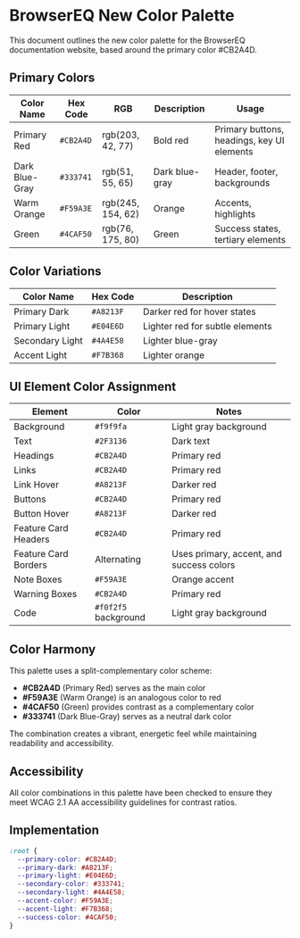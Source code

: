 # BrowserEQ New Color Palette

This document outlines the new color palette for the BrowserEQ documentation website, based around the primary color #CB2A4D.

## Primary Colors

| Color Name | Hex Code | RGB | Description | Usage |
|------------|----------|-----|-------------|-------|
| Primary Red | `#CB2A4D` | rgb(203, 42, 77) | Bold red | Primary buttons, headings, key UI elements |
| Dark Blue-Gray | `#333741` | rgb(51, 55, 65) | Dark blue-gray | Header, footer, backgrounds |
| Warm Orange | `#F59A3E` | rgb(245, 154, 62) | Orange | Accents, highlights |
| Green | `#4CAF50` | rgb(76, 175, 80) | Green | Success states, tertiary elements |

## Color Variations

| Color Name | Hex Code | Description |
|------------|----------|-------------|
| Primary Dark | `#A8213F` | Darker red for hover states |
| Primary Light | `#E04E6D` | Lighter red for subtle elements |
| Secondary Light | `#4A4E58` | Lighter blue-gray |
| Accent Light | `#F7B368` | Lighter orange |

## UI Element Color Assignment

| Element | Color | Notes |
|---------|-------|-------|
| Background | `#f9f9fa` | Light gray background |
| Text | `#2F3136` | Dark text |
| Headings | `#CB2A4D` | Primary red |
| Links | `#CB2A4D` | Primary red |
| Link Hover | `#A8213F` | Darker red |
| Buttons | `#CB2A4D` | Primary red |
| Button Hover | `#A8213F` | Darker red |
| Feature Card Headers | `#CB2A4D` | Primary red |
| Feature Card Borders | Alternating | Uses primary, accent, and success colors |
| Note Boxes | `#F59A3E` | Orange accent |
| Warning Boxes | `#CB2A4D` | Primary red |
| Code | `#f0f2f5` background | Light gray background |

## Color Harmony

This palette uses a split-complementary color scheme:
- **#CB2A4D** (Primary Red) serves as the main color
- **#F59A3E** (Warm Orange) is an analogous color to red
- **#4CAF50** (Green) provides contrast as a complementary color
- **#333741** (Dark Blue-Gray) serves as a neutral dark color

The combination creates a vibrant, energetic feel while maintaining readability and accessibility.

## Accessibility

All color combinations in this palette have been checked to ensure they meet WCAG 2.1 AA accessibility guidelines for contrast ratios.

## Implementation

```css
:root {
  --primary-color: #CB2A4D;
  --primary-dark: #A8213F;
  --primary-light: #E04E6D;
  --secondary-color: #333741;
  --secondary-light: #4A4E58;
  --accent-color: #F59A3E;
  --accent-light: #F7B368;
  --success-color: #4CAF50;
}
```
